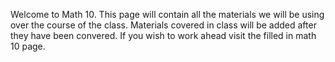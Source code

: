 Welcome to Math 10. This page will contain all the materials we will be using over the course of the class. Materials covered in class will be added after they have been convered. If you wish to work ahead visit the filled in math 10 page. 
